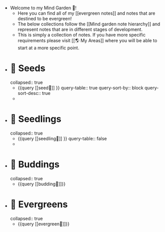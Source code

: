 - Welcome to my Mind Garden 🌳!
	- Here you can find all of my [[evergreen notes]] and notes that are destined to be evergreen!
	- The below collections follow the [[Mind garden note hierarchy]] and represent notes that are in different stages of development.
	- This is simply a collection of notes. If you have more specific requirements please visit [[🌎 My Areas]] where you will be able to start at a more specific point.
- # 🌰 Seeds
  collapsed:: true
	- {{query [[seed🌰]] }}
	  query-table:: true
	  query-sort-by:: block
	  query-sort-desc:: true
	-
- # 🌱 Seedlings
  collapsed:: true
	- {{query [[seedling🌱]] }}
	  query-table:: false
	-
- # 🌿 Buddings
  collapsed:: true
	- {{query [[budding🌿]]}}
- # 🌳 Evergreens
  collapsed:: true
	- {{query [[evergreen🌳]]}}
